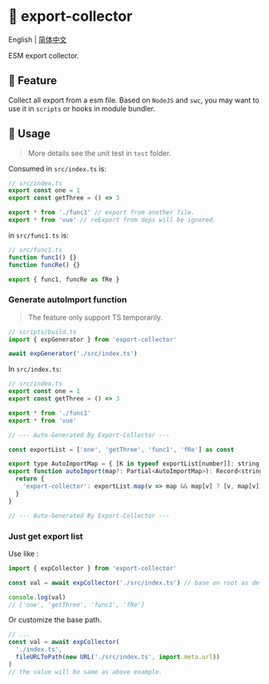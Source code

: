 # :tada: export-collector

English | [简体中文](./README-zh.md)

ESM export collector.

## :rocket: Feature

Collect all export from a esm file.
Based on `NodeJS` and `swc`, you may want to use it in `scripts` or hooks in module bundler.

## :wrench: Usage

> More details see the unit test in `test` folder.

Consumed in `src/index.ts` is:

```js
// src/index.ts
export const one = 1
export const getThree = () => 3

export * from './func1' // export from another file.
export * from 'vue' // reExport from deps will be ignored.
```

in `src/func1.ts` is:

```js
// src/func1.ts
function func1() {}
function funcRe() {}

export { func1, funcRe as fRe }
```

### Generate autoImport function

> The feature only support TS temporarily.

```js
// scripts/build.ts
import { expGenerator } from 'export-collector'

await expGenerator('./src/index.ts')
```

In `src/index.ts`:

```js
// src/index.ts
export const one = 1
export const getThree = () => 3

export * from './func1'
export * from 'vue'

// --- Auto-Generated By Export-Collector ---

const exportList = ['one', 'getThree', 'func1', 'fRe'] as const

export type AutoImportMap = { [K in typeof exportList[number]]: string }
export function autoImport(map?: Partial<AutoImportMap>): Record<string, (string | [string, string])[]> {
  return {
    'export-collector': exportList.map(v => map && map[v] ? [v, map[v]] as [string, string] : v),
  }
}

// --- Auto-Generated By Export-Collector ---
```

### Just get export list

Use like :

```js
import { expCollector } from 'export-collector'

const val = await expCollector('./src/index.ts') // base on root as default.

console.log(val)
// ['one', 'getThree', 'func1', 'fRe']
```

Or customize the base path.

```js
// ...
const val = await expCollector(
  './index.ts',
  fileURLToPath(new URL('./src/index.ts', import.meta.url))
)
// the value will be same as above example.
```
